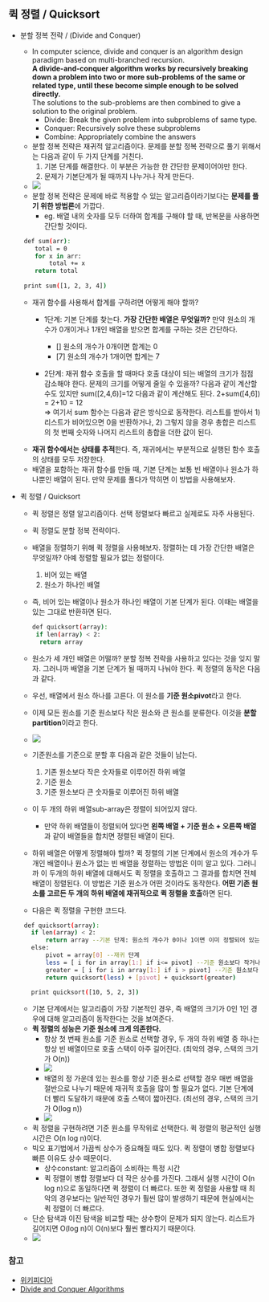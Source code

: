 ## 퀵 정렬 / Quicksort
 
 - 분할 정복 전략 / (Divide and Conquer)
    - In computer science, divide and conquer is an algorithm design paradigm based on multi-branched recursion.  
    **A divide-and-conquer algorithm works by recursively breaking down a problem into two or more sub-problems of the same or related type, until these become simple enough to be solved directly.**   
    The solutions to the sub-problems are then combined to give a solution to the original problem.
      - Divide: Break the given problem into subproblems of same type.
      - Conquer: Recursively solve these subproblems
      - Combine: Appropriately combine the answers
    - 분할 정복 전략은 재귀적 알고리즘이다. 문제를 분할 정복 전략으로 풀기 위해서는 다음과 같이 두 가지 단계를 거친다.
      1) 기본 단계를 해결한다. 이 부분은 가능한 한 간단한 문제이어야만 한다.
      2) 문제가 기본단계가 될 때까지 나누거나 작게 만든다.
    - ![](https://mvmtsacramento.com/wp-content/uploads/2017/03/98c02634ee7f970a6bfb0812cc1495bacb462282.png)    
    - 분할 정복 전략은 문제에 바로 적용할 수 있는 알고리즘이라기보다는 **문제를 풀기 위한 방법론**에 가깝다.
      - eg. 배열 내의 숫자를 모두 더하여 합계를 구해야 할 때, 반복문을 사용하면 간단할 것이다. 
    ```sh
     def sum(arr):
        total = 0
        for x in arr:
            total += x
        return total
     
     print sum([1, 2, 3, 4])   
     ```     
      - 재귀 함수를 사용해서 합계를 구하려면 어떻게 해야 할까? 
        - 1단계: 기본 단계를 찾는다. **가장 간단한 배열은 무엇일까?**
         만약 원소의 개수가 0개이거나 1개인 배열을 받으면 합계를 구하는 것은 간단하다.
          - [] 원소의 개수가 0개이면 합계는 0
          - [7] 원소의 개수가 1개이면 합계는 7
      
        - 2단계: 재귀 함수 호출을 할 때마다 호출 대상이 되는 배열의 크기가 점점 감소해야 한다. 문제의 크기를 어떻게 줄일 수 있을까?
           다음과 같이 계산할 수도 있지만 sum([2,4,6)]=12
           다음과 같이 계산해도 된다. 2+sum([4,6]) = 2+10 = 12  
           => 여기서 sum 함수는 다음과 같은 방식으로 동작한다. 리스트를 받아서 1) 리스트가 비어있으면 0을 반환하거나, 2) 그렇지 않을 경우 총합은 리스트의 첫 번째 숫자와 나머지 리스트의 총합을 더한 값이 된다. 
    - **재귀 함수에서는 상태를 추적**한다. 즉, 재귀에서는 부분적으로 실행된 함수 호출의 상태를 모두 저장한다. 
    - 배열을 포함하는 재귀 함수를 만들 때, 기본 단계는 보통 빈 배열이나 원소가 하나뿐인 배열이 된다. 만약 문제를 풀다가 막히면 이 방법을 사용해보자. 
 
 - 퀵 정렬 / Quicksort
   - 퀵 정렬은 정렬 알고리즘이다. 선택 정렬보다 빠르고 실제로도 자주 사용된다. 
   - 퀵 정렬도 분할 정복 전략이다. 
   - 배열을 정렬하기 위해 퀵 정렬을 사용해보자. 정렬하는 데 가장 간단한 배열은 무엇일까? 아예 정렬할 필요가 없는 정렬이다. 
     1) 비어 있는 배열
     2) 원소가 하나인 배열
   - 즉, 비어 있는 배열이나 원소가 하나인 배열이 기본 단계가 된다. 이때는 배열을 있는 그대로 반환하면 된다. 
      ```sh
      def quicksort(array):
       if len(array) < 2:
        return array
      ```
      
   - 원소가 세 개인 배열은 어떨까? 분할 정복 전략을 사용하고 있다는 것을 잊지 말자. 그러니까 배열을 기본 단계가 될 때까지 나눠야 한다. 퀵 정렬의 동작은 다음과 같다.
    - 우선, 배열에서 원소 하나를 고른다. 이 원소를 **기준 원소pivot**라고 한다. 
    - 이제 모든 원소를 기준 원소보다 작은 원소와 큰 원소를 분류한다. 이것을 **분할partition**이라고 한다.
    - ![](https://encrypted-tbn0.gstatic.com/images?q=tbn:ANd9GcTcBIpdrmaCB8VPuAfDSvhCSkSDsVVxS8XPmTFsr83maDxmPzS9wQ)
    - 기준원소를 기준으로 분할 후 다음과 같은 것들이 남는다. 
        1) 기존 원소보다 작은 숫자들로 이루어진 하위 배열
        2) 기준 원소
        3) 기준 원소보다 큰 숫자들로 이루어진 하위 배열
    - 이 두 개의 하위 배열sub-array은 정렬이 되어있지 않다. 
        - 만약 하위 배열들이 정렬되어 있다면 **왼쪽 배열 + 기준 원소 + 오른쪽 배열** 과 같이 배열들을 합치면 정렬된 배열이 된다. 
    - 하위 배열은 어떻게 정렬해야 할까? 퀵 정렬의 기본 단계에서 원소의 개수가 두 개인 배열이나 원소가 없는 빈 배열을 정렬하는 방법은 이미 알고 있다. 그러니까 이 두개의 하위 배열에 대해서도 퀵 정렬을 호출하고 그 결과를 합치면 전체 배열이 정렬된다. 이 방법은 기준 원소가 어떤 것이라도 동작한다. **어떤 기존 원소를 고르든 두 개의 하위 배열에 재귀적으로 퀵 정렬을 호출**하면 된다. 
    - 다음은 퀵 정렬을 구현한 코드다.
     ```sh
      def quicksort(array):
        if len(array) < 2:
            return array --기본 단계: 원소의 개수가 0이나 1이면 이미 정렬되어 있는 상태 
        else:
            pivot = array[0] --재귀 단계
            less = [ i for in array[1:] if i<= pivot] --기준 원소보다 작거나 같은 모든 원소로 이루어진 하위 배열
            greater = [ i for i in array[1:] if i > pivot] --기준 원소보다 큰 모든 원소로 이루어진 하위 배열
            return quicksort(less) + [pivot] + quicksort(greater)
            
        print quicksort([10, 5, 2, 3])    
     ```
    - 기본 단계에서는 알고리즘이 가장 기본적인 경우, 즉 배열의 크기가 0인 1인 경우에 대해 알고리즘이 동작한다는 것을 보여준다. 
    - **퀵 정렬의 성능은 기준 원소에 크게 의존한다.**
        - 항상 첫 번째 원소를 기준 원소로 선택할 경우, 두 개의 하위 배열 중 하나는 항상 빈 배열이므로 호출 스택이 아주 길어진다. (최악의 경우, 스택의 크기가 O(n))
        - ![](https://image.slidesharecdn.com/quicksortproflilisaghafi-180812183530/95/quick-sort-by-prof-lili-saghafi-30-638.jpg?cb=1534099161)
        - 배열의 정 가운데 있는 원소를 항상 기준 원소로 선택할 경우 매번 배열을 절반으로 나누기 때문에 재귀적 호출을 많이 할 필요가 없다. 기본 단계에 더 빨리 도달하기 때문에 호출 스택이 짧아진다. (최선의 경우, 스택의 크기가 O(log n))
        - ![](https://image.slidesharecdn.com/quicksortdiscussionandanalysis-150830134127-lva1-app6891/95/quick-sort-algorithm-discussion-and-analysis-21-638.jpg?cb=1440942157)
    - 퀵 정렬을 구현하려면 기준 원소를 무작위로 선택한다. 퀵 정렬의 평균적인 실행시간은 O(n log n)이다. 
    - 빅오 표기법에서 가끔씩 상수가 중요해질 때도 있다. 퀵 정렬이 병합 정렬보다 빠른 이유도 상수 때문이다.
        - 상수constant: 알고리즘이 소비하는 특정 시간 
        - 퀵 정렬이 병합 정렬보다 더 작은 상수를 가진다. 그래서 실행 시간이 O(n log n)으로 동일하다면 퀵 정렬이 더 빠르다. 또한 퀵 정렬을 사용할 때 최악의 경우보다는 일반적인 경우가 훨씬 많이 발생하기 때문에 현실에서는 퀵 정렬이 더 빠르다. 
    - 단순 탐색과 이진 탐색을 비교할 때는 상수항이 문제가 되지 않는다. 리스트가 길어지면 O(log n)이 O(n)보다 훨씬 빨라지기 때문이다. 
    - ![](https://i.stack.imgur.com/GylD4.jpg)
    

### 참고
 - [위키피디아](https://en.wikipedia.org/wiki/Divide-and-conquer_algorithm)
 - [Divide and Conquer Algorithms](https://medium.com/cracking-the-data-science-interview/divide-and-conquer-algorithms-b135681d08fc)
